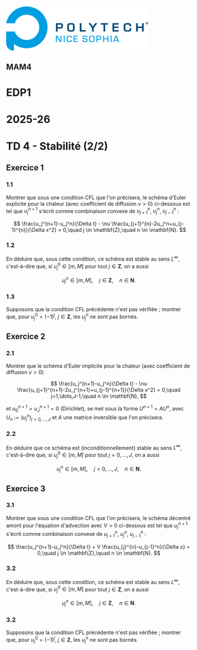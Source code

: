 ![PNS](https://raw.githubusercontent.com/pns-mam/edp1/master/logo-pns.png)

## MAM4

# EDP1
# 2025-26
# TD 4 - Stabilité (2/2)


## Exercice 1

### 1.1

Montrer que sous une condition CFL que l'on précisera, le schéma d'Euler explicite pour la chaleur (avec coefficient de diffusion $\nu > 0$) ci-dessous est tel que $u_j^{n+1}$ s'écrit comme combinaison convexe de $u_{j+1}^n$, $u^n_j$, $u^n_{j-1}$ : 

$$ \frac{u_j^{n+1}-u_j^n}{\Delta t} - \nu \frac{u_{j+1}^{n}-2u_j^n+u_{j-1}^{n}}{\Delta x^2} = 0,\quad j \in \mathbf{Z},\quad n \in \mathbf{N}. $$

### 1.2

En déduire que, sous cette condition, ce schéma est stable au sens $L^\infty$, c'est-à-dire que, si $u^0_j \in [m, M]$ pour tout $j \in \mathbf{Z}$, on a aussi

$$ u^n_j \in [m, M],\quad j \in \mathbf{Z},\quad n \in \mathbf{N}. $$

### 1.3

Supposons que la condition CFL précédente n'est pas vérifiée ; montrer que, pour $u^0_j = (-1)^j$, $j \in \mathbf{Z}$, les $u^n_j$ ne sont pas bornés. 

## Exercice 2

### 2.1

Montrer que le schéma d'Euler implicite pour la chaleur (avec coefficient de diffusion $\nu > 0$)

$$ \frac{u_j^{n+1}-u_j^n}{\Delta t} - \nu \frac{u_{j+1}^{n+1}-2u_j^{n+1}+u_{j-1}^{n+1}}{\Delta x^2} = 0,\quad j=1,\dots,J-1,\quad n \in \mathbf{N}, $$

et $u_0^{n+1} = u_J^{n+1} = 0$ (Dirichlet), se met sous la forme $U^{n+1} = AU^n$, avec $U_n := (u^n_j)_{j=0,\dots,J}$ et $A$ une matrice inversible que l'on précisera.

### 2.2

En déduire que ce schéma est (inconditionnellement) stable au sens $L^\infty$, c'est-à-dire que, si $u^0_j \in [m, M]$ pour tout $j=0,\dots,J$, on a aussi

$$ u^n_j \in [m, M],\quad j=0,\dots,J,\quad n \in \mathbf{N}. $$

## Exercice 3

### 3.1

Montrer que sous une condition CFL que l'on précisera, le schéma décentré amont pour l'équation d'advection avec $V > 0$ ci-dessous est tel que $u_j^{n+1}$ s'écrit comme combinaison convexe de $u^n_{j+1}$, $u^n_j$, $u^n_{j-1}$ : 

$$ \frac{u_j^{n+1}-u_j^n}{\Delta t} + V \frac{u_{j}^{n}-u_{j-1}^n}{\Delta x} = 0,\quad j \in \mathbf{Z},\quad n \in \mathbf{N}. $$

### 3.2

En déduire que, sous cette condition, ce schéma est stable au sens $L^\infty$, c'est-à-dire que, si $u^0_j \in [m, M]$ pour tout $j \in \mathbf{Z}$, on a aussi

$$ u^n_j \in [m, M],\quad j \in \mathbf{Z},\quad n \in \mathbf{N}. $$

### 3.2

Supposons que la condition CFL précédente n'est pas vérifiée ; montrer que, pour $u^0_j = (-1)^j$, $j \in \mathbf{Z}$, les $u^n_j$ ne sont pas bornés.
